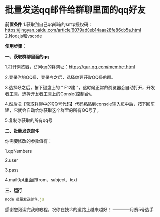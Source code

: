 # 批量发送qq邮件给群聊里面的qq好友

**前置条件**
1.获取到自己qq邮箱的smtp授权码：https://jingyan.baidu.com/article/6079ad0eb14aaa28fe86db5a.html
2.Nodejs和vscode

**使用步骤：**

**一、获取群聊里面的qq**

1.打开浏览器，访问qq的群网址：https://qun.qq.com/member.html

2.登录你的QQ号，登录完之后，选择你要获取QQ号的群。

3.选择好之后，按下键盘上的 ” F12建 “，这时候正常的浏览器会自动打开，开发者工具，选择开发者工具上的Consle(控制台)。

4.然后把【获取群聊中的QQ号代码】代码粘贴到console输入框中后，按下回车建，它就会自动给你获取这个群里的所有QQ号了。

5.复制你获取的所有qq号

**二、批量发送邮件**

你需要修改的参数值有：

1.qqNumbers

2.user

3.pass

4.mailOpt里面的from、subject、text

**三、运行**


```js
node 批量发送邮件.js
```




感谢您阅读完我的教程，祝你在技术的道路上越来越好！                             ————月赛5号选手
